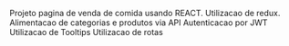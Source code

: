 Projeto pagina de venda de comida usando REACT.
Utilizacao de redux.
Alimentacao de categorias e produtos via API
Autenticacao por JWT
Utilizacao de Tooltips
Utilizacao de rotas